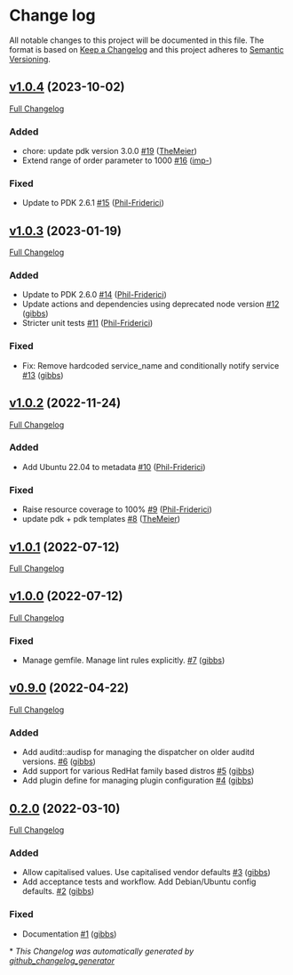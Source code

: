 # Change log

All notable changes to this project will be documented in this file. The format is based on [Keep a Changelog](http://keepachangelog.com/en/1.0.0/) and this project adheres to [Semantic Versioning](http://semver.org).

## [v1.0.4](https://github.com/gibbs/puppet-auditd/tree/v1.0.4) (2023-10-02)

[Full Changelog](https://github.com/gibbs/puppet-auditd/compare/v1.0.3...v1.0.4)

### Added

- chore: update pdk version 3.0.0 [\#19](https://github.com/gibbs/puppet-auditd/pull/19) ([TheMeier](https://github.com/TheMeier))
- Extend range of order parameter to 1000 [\#16](https://github.com/gibbs/puppet-auditd/pull/16) ([imp-](https://github.com/imp-))

### Fixed

- Update to PDK 2.6.1 [\#15](https://github.com/gibbs/puppet-auditd/pull/15) ([Phil-Friderici](https://github.com/Phil-Friderici))

## [v1.0.3](https://github.com/gibbs/puppet-auditd/tree/v1.0.3) (2023-01-19)

[Full Changelog](https://github.com/gibbs/puppet-auditd/compare/v1.0.2...v1.0.3)

### Added

- Update to PDK 2.6.0 [\#14](https://github.com/gibbs/puppet-auditd/pull/14) ([Phil-Friderici](https://github.com/Phil-Friderici))
- Update actions and dependencies using deprecated node version [\#12](https://github.com/gibbs/puppet-auditd/pull/12) ([gibbs](https://github.com/gibbs))
- Stricter unit tests [\#11](https://github.com/gibbs/puppet-auditd/pull/11) ([Phil-Friderici](https://github.com/Phil-Friderici))

### Fixed

- Fix: Remove hardcoded service\_name and conditionally notify service [\#13](https://github.com/gibbs/puppet-auditd/pull/13) ([gibbs](https://github.com/gibbs))

## [v1.0.2](https://github.com/gibbs/puppet-auditd/tree/v1.0.2) (2022-11-24)

[Full Changelog](https://github.com/gibbs/puppet-auditd/compare/v1.0.1...v1.0.2)

### Added

- Add Ubuntu 22.04 to metadata [\#10](https://github.com/gibbs/puppet-auditd/pull/10) ([Phil-Friderici](https://github.com/Phil-Friderici))

### Fixed

- Raise resource coverage to 100% [\#9](https://github.com/gibbs/puppet-auditd/pull/9) ([Phil-Friderici](https://github.com/Phil-Friderici))
- update pdk + pdk templates [\#8](https://github.com/gibbs/puppet-auditd/pull/8) ([TheMeier](https://github.com/TheMeier))

## [v1.0.1](https://github.com/gibbs/puppet-auditd/tree/v1.0.1) (2022-07-12)

[Full Changelog](https://github.com/gibbs/puppet-auditd/compare/v1.0.0...v1.0.1)

## [v1.0.0](https://github.com/gibbs/puppet-auditd/tree/v1.0.0) (2022-07-12)

[Full Changelog](https://github.com/gibbs/puppet-auditd/compare/v0.9.0...v1.0.0)

### Fixed

- Manage gemfile. Manage lint rules explicitly. [\#7](https://github.com/gibbs/puppet-auditd/pull/7) ([gibbs](https://github.com/gibbs))

## [v0.9.0](https://github.com/gibbs/puppet-auditd/tree/v0.9.0) (2022-04-22)

[Full Changelog](https://github.com/gibbs/puppet-auditd/compare/0.2.0...v0.9.0)

### Added

- Add auditd::audisp for managing the dispatcher on older auditd versions. [\#6](https://github.com/gibbs/puppet-auditd/pull/6) ([gibbs](https://github.com/gibbs))
- Add support for various RedHat family based distros [\#5](https://github.com/gibbs/puppet-auditd/pull/5) ([gibbs](https://github.com/gibbs))
- Add plugin define for managing plugin configuration [\#4](https://github.com/gibbs/puppet-auditd/pull/4) ([gibbs](https://github.com/gibbs))

## [0.2.0](https://github.com/gibbs/puppet-auditd/tree/0.2.0) (2022-03-10)

[Full Changelog](https://github.com/gibbs/puppet-auditd/compare/4ec932c1a3f15bd765d8d3eb262c1682ecdac624...0.2.0)

### Added

- Allow capitalised values. Use capitalised vendor defaults [\#3](https://github.com/gibbs/puppet-auditd/pull/3) ([gibbs](https://github.com/gibbs))
- Add acceptance tests and workflow. Add Debian/Ubuntu config defaults. [\#2](https://github.com/gibbs/puppet-auditd/pull/2) ([gibbs](https://github.com/gibbs))

### Fixed

- Documentation [\#1](https://github.com/gibbs/puppet-auditd/pull/1) ([gibbs](https://github.com/gibbs))



\* *This Changelog was automatically generated by [github_changelog_generator](https://github.com/github-changelog-generator/github-changelog-generator)*
